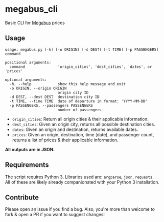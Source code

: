 # megabus_cli
Basic CLI for [Megabus](https://megabus.com/) prices

## Usage 
```
usage: megabus.py [-h] [-o ORIGIN] [-d DEST] [-t TIME] [-p PASSENGERS] command

positional arguments:
  command               'origin_cities', 'dest_cities', 'dates', or 'prices'

optional arguments:
  -h, --help            show this help message and exit
  -o ORIGIN, --origin ORIGIN
                        origin city ID
  -d DEST, --dest DEST  destination city ID
  -t TIME, --time TIME  date of departure in format: 'YYYY-MM-DD'
  -p PASSENGERS, --passengers PASSENGERS
                        number of passengers
```

- `origin_cities`: Return all origin cities & their applicable information.
- `dest_cities`: Given an origin city, returns all possible destination cities. 
- `dates`: Given an origin and destination, returns available dates.
- `prices`: Given an origin, destination, time (date), and passenger count, returns a list of prices & their applicable information. 

**All outputs are in JSON.**

## Requirements
The script requires Python 3.  Libraries used are: `argparse`, `json`, `requests`. All of these are likely already companionated with your Python 3 installation. 

## Contribute
Please open an issue if you find a bug. Also, you're more than welcome to fork & open a PR if you want to suggest changes! 
